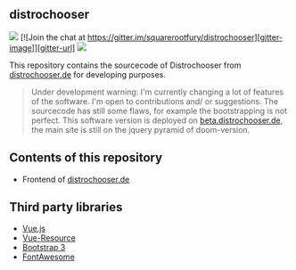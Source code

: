 ## distrochooser


[![](https://cdn.rawgit.com/sindresorhus/awesome/d7305f38d29fed78fa85652e3a63e154dd8e8829/media/badge.svg)](https://github.com/vuejs/awesome-vue)
[![Join the chat at https://gitter.im/squarerootfury/distrochooser][gitter-image]][gitter-url]
[![](https://img.shields.io/badge/vue-1.x-brightgreen.svg)](https://vuejs.org)

This repository contains the sourcecode of Distrochooser from
[distrochooser.de](http://distrochooser.de) for developing purposes.

> Under development warning: I'm currently changing a lot of features of the software. 
I'm open to contributions and/ or suggestions. The sourcecode has still some flaws, for example the bootstrapping is not perfect. This software version is deployed on [beta.distrochooser.de](http://beta.distrochooser.de), the main site is still on the jquery pyramid of doom-version.

## Contents of this repository

- Frontend of [distrochooser.de](http://distrochooser.de)


## Third party libraries

- [Vue.js](https://github.com/vuejs/vue)
- [Vue-Resource](https://github.com/pagekit/vue-resource)
- [Bootstrap 3](https://github.com/twbs/bootstrap)
- [FontAwesome](https://github.com/FortAwesome/Font-Awesome)

[gitter-url]: https://gitter.im/squarerootfury/distrochooser
[gitter-image]: https://badges.gitter.im/join%20chat.svg
